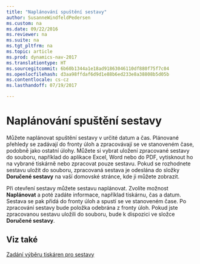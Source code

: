 ```yaml
---
title: "Naplánování spuštění sestavy"
author: SusanneWindfeldPedersen
ms.custom: na
ms.date: 09/22/2016
ms.reviewer: na
ms.suite: na
ms.tgt_pltfrm: na
ms.topic: article
ms.prod: dynamics-nav-2017
ms.translationtype: HT
ms.sourcegitcommit: 6b60b1344a1e18ad91863046110df880f75f7c04
ms.openlocfilehash: d3aa98ffdaf6d9d1e88b6ed233e8a38808b5d05b
ms.contentlocale: cs-cz
ms.lasthandoff: 07/19/2017

---
```

    
# <a name="schedule-a-report-to-run"></a>Naplánování spuštění sestavy
Můžete naplánovat spuštění sestavy v určité datum a čas. Plánované přehledy se zadávají do fronty úloh a zpracovávají se ve stanoveném čase, podobně jako ostatní úlohy. Můžete si vybrat uložení zpracované sestavy do souboru, například do aplikace Excel, Word nebo do PDF, vytisknout ho na vybrané tiskárně nebo zpracovat pouze sestavu. Pokud se rozhodnete sestavu uložit do souboru, zpracovaná sestava je odeslána do složky **Doručené sestavy** na vaší domovské stránce, kde ji můžete zobrazit. 

Při otevření sestavy můžete sestavu naplánovat. Zvolíte možnost **Naplánovat** a poté zadáte informace, například tiskárnu, čas a datum. Sestava se pak přidá do fronty úloh a spustí se ve stanoveném čase. Po zpracování sestavy bude položka odebrána z fronty úloh. Pokud jste zpracovanou sestavu uložili do souboru, bude k dispozici ve složce **Doručené sestavy**.

## <a name="see-also"></a>Viz také
[Zadání výběru tiskáren pro sestavy](ui-specify-printer-selection-reports.md) 

 


